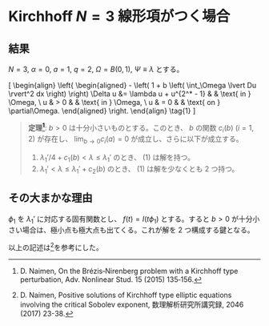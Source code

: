 # Kirchhoff $N = 3$ 線形項がつく場合

## 結果

$N = 3$, $\alpha = 0$, $a = 1$, $q = 2$, $\Omega = B(0, 1)$, $\Psi \equiv \lambda$ とする。

\[
  \begin{align}
    \left\{
    \begin{aligned}
      - \left( 1 + b \left( \int_\Omega \lvert Du \rvert^2 dx \right) \right) \Delta u &= \lambda u + u^{2^* - 1}
                &                                                     & \text{ in } \Omega,                        \\
      u          & > 0                                                 &              & \text{ in } \Omega,         \\
      u          & = 0                                                 &              & \text{ on } \partial\Omega.
    \end{aligned}
    \right.
  \end{align} \tag{1}
\]

> **定理[^1]**: $b > 0$ は十分小さいものとする。このとき、 $b$ の関数 $c _i(b)$ ($i = 1, 2$) が存在し、 $\lim _{b \to 0} c _i (a) = 0$ が成立し、さらに以下が成立する。
>
> 1. $\lambda _1'/4 + c _1(b) < \lambda \leq \lambda _1'$ のとき、 (1) は解を持つ。
> 2. $\lambda _1' < \lambda \leq \lambda _1' + c _2(b)$ のとき、 (1) は解を少なくとも $2$ つ持つ。

## その大まかな理由

$\phi _1$ を $\lambda _1'$ に対応する固有関数とし、 $f(t) = I(t \phi _1)$ とする。すると $b > 0$ が十分小さい場合は、極小点も極大点も出てくる。これが解を $2$ つ構成する鍵となる。

以上の記述は[^2]を参考にした。

[^1]: D. Naimen, On the Brézis‐Nirenberg problem with a Kirchhoff type perturbation, Adv. Nonlinear Stud. 15 (2015) 135‐156.

[^2]: D. Naimen, Positive solutions of Kirchhoff type elliptic equations involving the critical Sobolev exponent, 数理解析研究所講究録, 2046 (2017) 23-38.